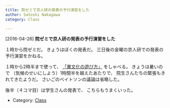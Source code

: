 ```yaml
---
title: 院ゼミで京人研の発表の予行演習をした
author: Satoshi Nakagawa
category: Class

---
```


[2016-04-26] **院ゼミで京人研の発表の予行演習をした** 

 １時から院ゼミだ。
きょうはぼくの発表だ。
三日後の金曜の京人研での発表の予行演習をかねる。

 １時から2時半まで使って、
[「異文化の遊び方」](/~satoshi/anthrop/works/paper-2/play.html)
をしゃべる。
きょうは暑いので
（気候のせいにしよう）1時間半を越えたあたりで、
院生さんたちの緊張もきれてきたようだ。
さいごのベイトソンの議論は省略した。

 後半（４コマ目）は学生さんの発表で、
こちらもうまくいった。

- Category: [Class](https://merapano.github.io/categories.html#Class)


